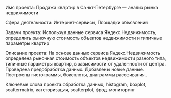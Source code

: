 Имя проекта: Продажа квартир в Санкт-Петербурге — анализ рынка недвижимости

Сфера деятельности: Интернет-сервисы, Площадки объявлений

Задачи проекта: Используя данные сервиса Яндекс.Недвижимость, определить рыночную стоимость объектов недвижимости и типичные параметры квартир

Описание проекта: На основе данных сервиса Яндекс.Недвижимость определена рыночная стоимость объектов недвижимости разного типа, типичные параметры квартир, в зависимости от удаленности от центра. Проведена предобработка данных. Добавлены новые данные. Построены гистограммы, боксплоты, диаграммы рассеивания..

Ключевые слова проекта:обработка данных, histogram, boxplot, scattermatrix, категоризация, scatterplot, фрод-мониторинг
